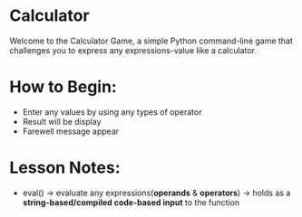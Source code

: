 
# Calculator

Welcome to the Calculator Game, a simple Python command-line game that challenges you to express any expressions-value like a calculator.

# **How to Begin:**
  - Enter any values by using any types of operator
  - Result will be display
  - Farewell message appear

# **Lesson Notes:**
  - eval() 
    -> evaluate any expressions(**operands** & **operators**)
    -> holds as a **string-based/compiled code-based input** to the function


